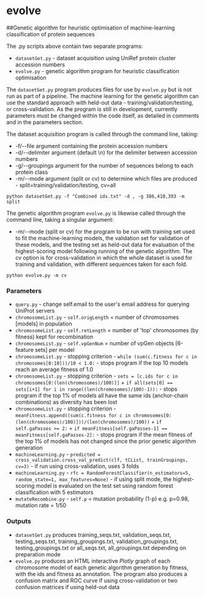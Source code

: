 # evolve
##Genetic algorithm for heuristic optimisation of machine-learning classification of protein sequences

The .py scripts above contain two separate programs:

- `datasetGet.py` - dataset acquisition using UniRef protein cluster accession numbers
- `evolve.py` - genetic algorithm program for heuristic classification optimisation

The `datasetGet.py` program produces files for use by `evolve.py` but is not run as part of a pipeline. The machine learning for the genetic algorithm can use the standard approach with held-out data - training/validation/testing, or cross-validation. 
As the program is still in development, currently parameters must be changed within the code itself, as detailed in comments and in the parameters section.

The dataset acquisition program is called through the command line, taking:
- -f/--file argument containing the protein accession numbers
- -d/--delimiter argument (default \n) for the delimiter between accession numbers 
- -g/--groupings argument for the number of sequences belong to each protein class
- -m/--mode argument (split or cv) to determine which files are produced - split=training/validation/testing, cv=all
```
python datasetGet.py -f "Combined ids.txt" -d , -g 386,410,393 -m split
```

The genetic algorithm program `evolve.py` is likewise called through the command line, taking a singular argument:
- -m/--mode (split or cv) for the program to be run with training set used to fit the machine-learning models, the validation set for validation of these models, and the testing set as held-out data for evaluation of the highest-scoring model following running of the genetic algorithm. The cv option is for cross-validation in which the whole dataset is used for training and validation, with different sequences taken for each fold. 
```
python evolve.py -m cv
```


### Parameters
- `query.py` - change self.email to the user's email address for querying UniProt servers
- `chromosomeList.py` - ```self.origLength``` = number of chromosomes [models] in population
- `chromosomeList.py` - ```self.retLength``` = number of 'top' chromosomes (by fitness) kept for recombination
- `chromosomeList.py` - ```self.vpGenNum``` = number of vpGen objects [6-feature sets] per model 
- `chromosomeList.py` - stopping criterion - ```while (sum(c.fitness for c in chromosomes[0:10]))/10 < 1.0:``` - stops program if the top 10 models reach an average fitness of 1.0
- `chromosomeList.py` - stopping criterion - ```sets = [c.ids for c in chromosomes[0:(len(chromosomes)/100)]]``` + ```if all(sets[0] == sets[i+1] for i in range((len(chromosomes)/100)-1)):``` - stops program if the top 1% of models all have the same ids (anchor-chain combinations) as diversity has been lost
- `chromosomeList.py` - stopping criterion - ```meanFitness.append((sum(c.fitness for c in chromosomes[0:(len(chromosomes)/100)]))/(len(chromosomes)/100))``` + ```if self.gaPasses >= 2:``` + ```if meanFitness[self.gaPasses-1] == meanFitness[self.gaPasses-2]:``` - stops program if the mean fitness of the top 1% of models has not changed since the prior genetic algorithm generation
- `machineLearning.py` - ```predicted = cross_validation.cross_val_predict(clf, tCList, trainGroupings, cv=3)``` - if run using cross-validation, uses 3 folds
- `machineLearning.py` - ```rfc = RandomForestClassifier(n_estimators=5, random_state=1, max_features=None)``` - if using split mode, the highest-scoring model is evaluated on the test set using random forest classification with 5 estimators
- `mutateRecombine.py` - ```self.p``` = mutation probability (1-p) e.g. p=0.98, mutation rate = 1/50

### Outputs
- `datasetGet.py` produces training_seqs.txt, validation_seqs.txt, testing_seqs.txt, training_groupings.txt, validation_groupings.txt, testing_groupings.txt or all_seqs.txt, all_groupings.txt depending on preparation mode
- `evolve.py` produces an HTML interactive _Plotly_ graph of each chromosome model of each genetic algorithm generation by fitness, with the ids and fitness as annotation. The program also produces a confusion matrix and ROC curve if using cross-validation or two confusion matrices if using held-out data

